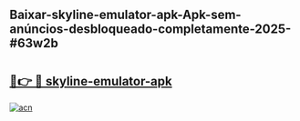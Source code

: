 ## Baixar-skyline-emulator-apk-Apk-sem-anúncios-desbloqueado-completamente-2025-#63w2b

# <h2><a href="https://ainizakaria.my?title=skyline-emulator-apk&ref=20M">🔗👉 🔴 skyline-emulator-apk</a></h2>

[![acn](https://github.com/user-attachments/assets/0f9c940e-d8b0-45ae-aac7-cd30a18b3e1c)](https://ainizakaria.my?title=skyline-emulator-apk&ref=20M)

